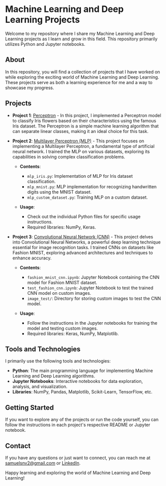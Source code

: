 # Machine Learning and Deep Learning Projects

Welcome to my repository where I share my Machine Learning and Deep Learning projects as I learn and grow in this field. This repository primarily utilizes Python and Jupyter notebooks.

## About

In this repository, you will find a collection of projects that I have worked on while exploring the exciting world of Machine Learning and Deep Learning. These projects serve as both a learning experience for me and a way to showcase my progress.

## Projects

- **Project 1**: [Perceptron](https://github.com/Samuelsnv2/ML-learning/tree/main/Perceptron) - In this project, I implemented a Perceptron model to classify Iris flowers based on their characteristics using the famous Iris dataset. The Perceptron is a simple machine learning algorithm that can separate linear classes, making it an ideal choice for this task.

- **Project 2**: [Multilayer Perceptron (MLP)](https://github.com/Samuelsnv2/ML-learning/tree/main/MLP) - This project focuses on implementing a Multilayer Perceptron, a fundamental type of artificial neural network. I trained the MLP on various datasets, exploring its capabilities in solving complex classification problems.

   - **Contents**:
     - `mlp_iris.py`: Implementation of MLP for Iris dataset classification.
     - `mlp_mnist.py`: MLP implementation for recognizing handwritten digits using the MNIST dataset.
     - `mlp_custom_dataset.py`: Training MLP on a custom dataset.
     
   - **Usage**:
     - Check out the individual Python files for specific usage instructions.
     - Required libraries: NumPy, Keras.

- **Project 3**: [Convolutional Neural Network (CNN)](https://github.com/Samuelsnv2/ML-learning/tree/main/CNN) - This project delves into Convolutional Neural Networks, a powerful deep learning technique essential for image recognition tasks. I trained CNNs on datasets like Fashion MNIST, exploring advanced architectures and techniques to enhance accuracy.

   - **Contents**:
     - `fashion_mnist_cnn.ipynb`: Jupyter Notebook containing the CNN model for Fashion MNIST dataset.
     - `test_fashion_cnn.ipynb`: Jupyter Notebook to test the trained CNN model on custom images.
     - `image_test/`: Directory for storing custom images to test the CNN model.
     
   - **Usage**:
     - Follow the instructions in the Jupyter notebooks for training the model and testing custom images.
     - Required libraries: Keras, NumPy, Matplotlib.

## Tools and Technologies

I primarily use the following tools and technologies:

- **Python**: The main programming language for implementing Machine Learning and Deep Learning algorithms.
- **Jupyter Notebooks**: Interactive notebooks for data exploration, analysis, and visualization.
- **Libraries**: NumPy, Pandas, Matplotlib, Scikit-Learn, TensorFlow, etc.

## Getting Started

If you want to explore any of the projects or run the code yourself, you can follow the instructions in each project's respective README or Jupyter notebook.

## Contact

If you have any questions or just want to connect, you can reach me at [samuelsnv2@gmail.com](mailto:samuelsnv2@gmail.com) or [LinkedIn](https://www.linkedin.com/in/samuel-s-n-viana/).

Happy learning and exploring the world of Machine Learning and Deep Learning!
